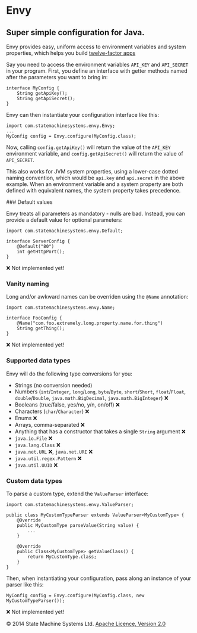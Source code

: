 # Envy

## Super simple configuration for Java.

Envy provides easy, uniform access to environment variables and system properties,
which helps you build [twelve-factor apps](http://www.12factor.net/config)

Say you need to access the environment variables `API_KEY` and `API_SECRET` in your program.
First, you define an interface with getter methods named after the parameters you want to bring in:

    interface MyConfig {
        String getApiKey();
        String getApiSecret();
    }

Envy can then instantiate your configuration interface like this:

    import com.statemachinesystems.envy.Envy;
    ...
    MyConfig config = Envy.configure(MyConfig.class);

Now, calling `config.getApiKey()` will return the value of the `API_KEY` environment variable, and
`config.getApiSecret()` will return the value of `API_SECRET`.

This also works for JVM system properties, using a lower-case dotted naming convention,
which would be `api.key` and `api.secret` in the above example. When an environment variable and a
system property are both defined with equivalent names, the system property takes precedence.

### Default values

Envy treats all parameters as mandatory - nulls are bad.
Instead, you can provide a default value for optional parameters:

    import com.statemachinesystems.envy.Default;

    interface ServerConfig {
        @Default("80")
        int getHttpPort();
    }

:x: Not implemented yet!

### Vanity naming

Long and/or awkward names can be overriden using the `@Name` annotation:

    import com.statemachinesystems.envy.Name;

    interface FooConfig {
        @Name("com.foo.extremely.long.property.name.for.thing")
        String getThing();
    }

:x: Not implemented yet!

### Supported data types

Envy will do the following type conversions for you:

* Strings (no conversion needed)
* Numbers (`int`/`Integer`, `long`/`Long`, `byte`/`Byte`, `short`/`Short`, `float`/`Float`, `double`/`Double`, `java.math.BigDecimal`, `java.math.BigInteger`) :x:
* Booleans (true/false, yes/no, y/n, on/off) :x:
* Characters (`char`/`Character`) :x:
* Enums :x:
* Arrays, comma-separated :x:
* Anything that has a constructor that takes a single `String` argument :x:
* `java.io.File` :x:
* `java.lang.Class` :x:
* `java.net.URL` :x:, `java.net.URI` :x:
* `java.util.regex.Pattern` :x:
* `java.util.UUID` :x:

### Custom data types

To parse a custom type, extend the `ValueParser` interface:

    import com.statemachinesystems.envy.ValueParser;

    public class MyCustomTypeParser extends ValueParser<MyCustomType> {
        @Override
        public MyCustomType parseValue(String value) {
            ...
        }

        @Override
        public Class<MyCustomType> getValueClass() {
            return MyCustomType.class;
        }
    }

Then, when instantiating your configuration, pass along an instance of your parser like this:

    MyConfig config = Envy.configure(MyConfig.class, new MyCustomTypeParser());

:x: Not implemented yet!

&copy; 2014 State Machine Systems Ltd. [Apache Licence, Version 2.0]( http://www.apache.org/licenses/LICENSE-2.0)
